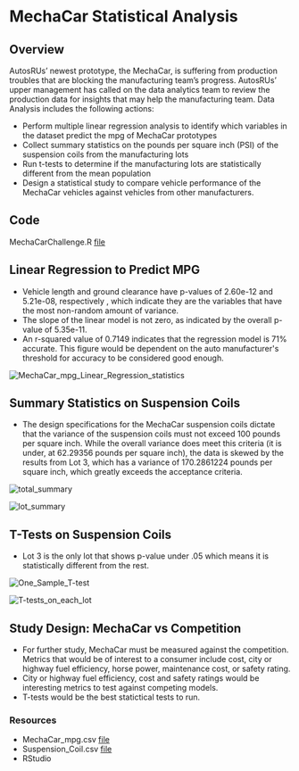 # MechaCar Statistical Analysis

## Overview

AutosRUs’ newest prototype, the MechaCar, is suffering from production troubles that are blocking the manufacturing team’s progress. 
AutosRUs’ upper management has called on the data analytics team to review the production data for insights that may help the manufacturing team.
Data Analysis includes the following actions:
- Perform multiple linear regression analysis to identify which variables in the dataset predict the mpg of MechaCar prototypes
- Collect summary statistics on the pounds per square inch (PSI) of the suspension coils from the manufacturing lots
- Run t-tests to determine if the manufacturing lots are statistically different from the mean population
- Design a statistical study to compare vehicle performance of the MechaCar vehicles against vehicles from other manufacturers. 

## Code
MechaCarChallenge.R  [file](MechaCarChallenge.R)

## Linear Regression to Predict MPG

- Vehicle length and ground clearance have p-values of 2.60e-12  and  5.21e-08, respectively , which indicate they are the variables that have the most non-random amount of variance. 
- The slope of the linear model is not zero, as indicated by the overall p-value of 5.35e-11.
- An r-squared value of 0.7149 indicates that the regression model is 71% accurate. This figure would be dependent on the auto manufacturer's threshold for accuracy to be considered good enough.

![MechaCar_mpg_Linear_Regression_statistics](https://user-images.githubusercontent.com/98564776/168491934-646128d3-1635-49c2-bedc-4165b68a8bd7.PNG)


## Summary Statistics on Suspension Coils

- The design specifications for the MechaCar suspension coils dictate that the variance of the suspension coils must not exceed 100 pounds per square inch. While the overall variance does meet this criteria  (it is under, at 62.29356 pounds per square inch), the data is skewed by the results from Lot 3, which has a variance of 170.2861224 pounds per square inch, which greatly exceeds the acceptance criteria.

![total_summary](https://user-images.githubusercontent.com/98564776/168491944-42342f5e-0201-4d40-aef8-7f69fec25df7.PNG)

![lot_summary](https://user-images.githubusercontent.com/98564776/168491948-2871d712-de14-4b64-8e45-3a4d7cae125c.PNG)


## T-Tests on Suspension Coils

- Lot 3 is the only lot that shows p-value under .05  which means it is statistically different from the rest.

![One_Sample_T-test](https://user-images.githubusercontent.com/98564776/168491951-9afadd54-f971-40de-92ec-2024d7ae3a50.PNG)


![T-tests_on_each_lot](https://user-images.githubusercontent.com/98564776/168491955-e96a4662-55a4-47ce-ae8d-89327d4f0af6.PNG)

## Study Design: MechaCar vs Competition

- For further study, MechaCar must be measured against the competition. Metrics that would be of interest to a consumer include cost, city or highway fuel efficiency, horse power, maintenance cost, or safety rating.  
- City or highway fuel efficiency, cost and safety ratings would be interesting metrics to test against competing models. 
- T-tests would be the best statictical tests to run. 

### Resources

- MechaCar_mpg.csv   [file](MechaCar_mpg.csv)
- Suspension_Coil.csv  [file](Suspension_Coil.csv)
- RStudio
